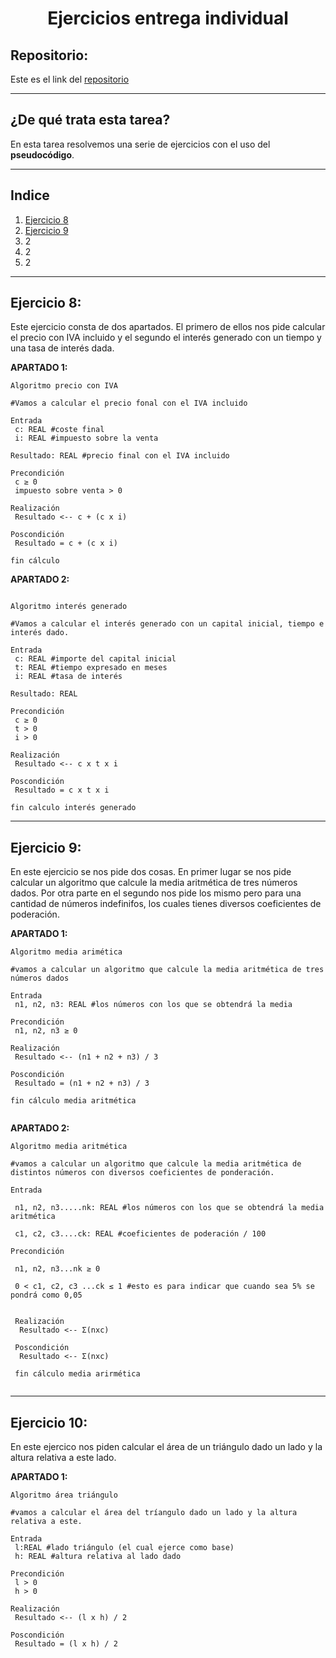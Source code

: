 <h1 align="center">	Ejercicios  entrega individual</h1>
<h2>Repositorio:</h2>

Este es el link del [repositorio](https://github.com/albabernal03/Ejercicios-individuales)
***

<h2>¿De qué trata esta tarea?</h2>

En esta tarea resolvemos una serie de ejercicios con el uso del **pseudocódigo**.

***

## Indice
1. [Ejercicio 8](#id1)
2. [Ejercicio 9](#id2)
3. 2
4. 2
5. 2


***

## Ejercicio 8:<a name="id1"></a>

Este ejercicio consta de dos apartados. El primero de ellos nos pide calcular el precio con IVA incluido y el segundo el interés generado con un tiempo y una tasa de interés dada.

**APARTADO 1:**

```
Algoritmo precio con IVA

#Vamos a calcular el precio fonal con el IVA incluido

Entrada
 c: REAL #coste final
 i: REAL #impuesto sobre la venta
 
Resultado: REAL #precio final con el IVA incluido 

Precondición
 c ≥ 0
 impuesto sobre venta > 0
 
Realización
 Resultado <-- c + (c x i)

Poscondición
 Resultado = c + (c x i)
 
fin cálculo 

```

**APARTADO 2:**

```

Algoritmo interés generado

#Vamos a calcular el interés generado con un capital inicial, tiempo e interés dado.

Entrada
 c: REAL #importe del capital inicial
 t: REAL #tiempo expresado en meses
 i: REAL #tasa de interés

Resultado: REAL

Precondición
 c ≥ 0
 t > 0
 i > 0
 
Realización
 Resultado <-- c x t x i
 
Poscondición
 Resultado = c x t x i

fin calculo interés generado

```
***

## Ejercicio 9:<a name="id2"></a>

En este ejercicio se nos pide dos cosas. En primer lugar se nos pide calcular un algoritmo que calcule la media aritmética de tres números dados. Por otra parte en el segundo nos pide los mismo pero para una cantidad de números indefinifos, los cuales tienes diversos coeficientes de poderación.

**APARTADO 1:**

```
Algoritmo media arimética

#vamos a calcular un algoritmo que calcule la media aritmética de tres números dados

Entrada
 n1, n2, n3: REAL #los números con los que se obtendrá la media
 
Precondición
 n1, n2, n3 ≥ 0

Realización
 Resultado <-- (n1 + n2 + n3) / 3
 
Poscondición
 Resultado = (n1 + n2 + n3) / 3
 
fin cálculo media aritmética
 
```

**APARTADO 2:**

```
Algoritmo media aritmética

#vamos a calcular un algoritmo que calcule la media aritmética de distintos números con diversos coeficientes de ponderación.

Entrada

 n1, n2, n3.....nk: REAL #los números con los que se obtendrá la media aritmética

 c1, c2, c3....ck: REAL #coeficientes de poderación / 100

Precondición
 
 n1, n2, n3...nk ≥ 0

 0 < c1, c2, c3 ...ck ≤ 1 #esto es para indicar que cuando sea 5% se pondrá como 0,05 
 
 
 Realización
  Resultado <-- Σ(nxc)
  
 Poscondición
  Resultado <-- Σ(nxc)
  
 fin cálculo media arirmética
  
  ```
  ***
  
  ## Ejercicio 10:<a name="id3"></a>
  
  En este ejercico nos piden calcular el área de un triángulo dado un lado y la altura relativa a este lado. 
  
  **APARTADO 1:**
  
  
  ```
  Algoritmo área triángulo
  
  #vamos a calcular el área del tríangulo dado un lado y la altura relativa a este.
  
  Entrada
   l:REAL #lado triángulo (el cual ejerce como base)
   h: REAL #altura relativa al lado dado
   
  Precondición
   l > 0
   h > 0
  
  Realización
   Resultado <-- (l x h) / 2
   
  Poscondición
   Resultado = (l x h) / 2
   
   
  ```
